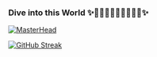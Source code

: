 ### Dive into this World ✨🧜🏼‍♀️🧜🏼‍♀️🧜🏼‍♀️✨

[![MasterHead](https://www-worldwideboat-com.exactdn.com/wp-content/themes/worldwide-boat/images/deep-ocean.jpg?strip=all&lossy=0&quality=92&ssl=1)](Roxy45401)


[![GitHub Streak](https://github-readme-streak-stats.herokuapp.com/?user=DenverCoder1)](https://git.io/streak-stats)






<!--
**Roxy45401/Roxy45401** is a ✨ _special_ ✨ repository because its `README.md` (this file) appears on your GitHub profile.

Here are some ideas to get you started:

- 🔭 I’m currently working on ...
- 🌱 I’m currently learning ...
- 👯 I’m looking to collaborate on ...
- 🤔 I’m looking for help with ...
- 💬 Ask me about ...
- 📫 How to reach me: ...
- 😄 Pronouns: ...
- ⚡ Fun fact: ...
-->
